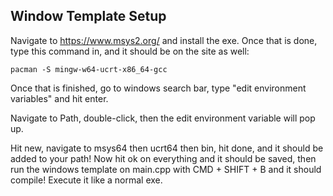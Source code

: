 ## Window Template Setup

Navigate to https://www.msys2.org/ and install the exe. Once that is done, type this command in, and it should be on the site as well:

```
pacman -S mingw-w64-ucrt-x86_64-gcc
```


Once that is finished, go to windows search bar, type "edit environment variables" and hit enter.


Navigate to Path, double-click, then the edit environment variable will pop up.

Hit new, navigate to msys64 then ucrt64 then bin, hit done, and it should be added to your path! Now hit ok on everything and it should be saved, then run the windows template on main.cpp with CMD + SHIFT + B and it should compile! Execute it like a normal exe.